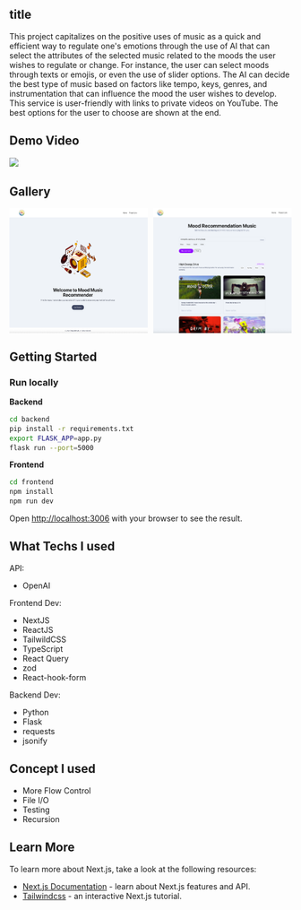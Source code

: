 ## title

This project capitalizes on the positive uses of music as a quick and efficient way to regulate one's emotions through the use of AI that can select the attributes of the selected music related to the moods the user wishes to regulate or change. For instance, the user can select moods through texts or emojis, or even the use of slider options. The AI can decide the best type of music based on factors like tempo, keys, genres, and instrumentation that can influence the mood the user wishes to develop. This service is user-friendly with links to private videos on YouTube. The best options for the user to choose are shown at the end.

## Demo Video

<div>
    <a href="https://www.loom.com/share/0b8e43d4611d4f8d8375035112f79b4e">
      <img style="max-width:300px;" src="https://cdn.loom.com/sessions/thumbnails/0b8e43d4611d4f8d8375035112f79b4e-6faf923f85591f03-full-play.gif">
    </a>
</div>

## Gallery

<div style="display: flex; gap: 10px;">
  <img src="./gallery/music_home.png" alt="Music Home" style="width: 49%">
  <img src="./gallery/music_result.png" alt="Music Result" style="width: 49%">
</div>

## Getting Started

### Run locally

**Backend**
```bash
cd backend
pip install -r requirements.txt
export FLASK_APP=app.py
flask run --port=5000
```

**Frontend**
```bash
cd frontend
npm install
npm run dev
```
Open [http://localhost:3006](http://localhost:3006) with your browser to see the result.

## What Techs I used

API:

- OpenAI

Frontend Dev:

- NextJS
- ReactJS
- TailwildCSS
- TypeScript
- React Query
- zod
- React-hook-form

Backend Dev:

- Python
- Flask
- requests
- jsonify

## Concept I used

- More Flow Control 
- File I/O
- Testing 
- Recursion  

## Learn More

To learn more about Next.js, take a look at the following resources:

- [Next.js Documentation](https://nextjs.org/docs) - learn about Next.js features and API.
- [Tailwindcss](https://tailwindcss.com/) - an interactive Next.js tutorial.



